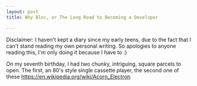 ```yaml
---
layout: post
title: Why Bloc, or The Long Road to Becoming a Developer

---
```

Disclaimer: I haven't kept a diary since my early teens, due to the fact that I can't stand reading my own personal writing. So apologies to anyone reading this, I'm only doing it because I have to :)

On my seventh birthday, I had two chunky, intriguing, square parcels to open. The first, an 80's style single cassette player, the second
 one of these  https://en.wikipedia.org/wiki/Acorn_Electron

